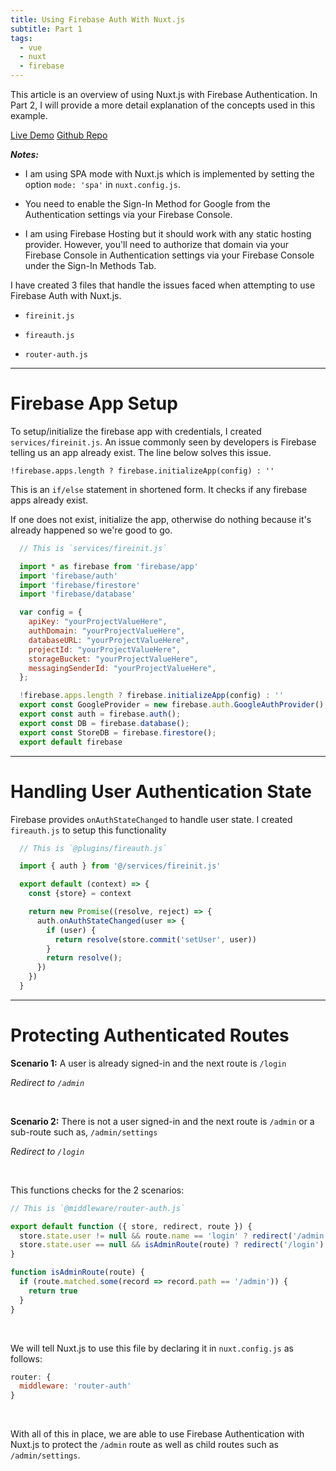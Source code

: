 ```yaml
---
title: Using Firebase Auth With Nuxt.js
subtitle: Part 1
tags:
  - vue
  - nuxt
  - firebase
---
```


This article is an overview of using Nuxt.js with Firebase Authentication. In Part 2, I will provide a more detail explanation of the concepts used in this example.

<div class="flexContainer"><a target="/\_blank" rel="noopener" href="https://nuxt-firebase-auth.firebaseapp.com/">Live Demo</a>
<a target="/\_blank" rel="noopener" href="https://github.com/davidroyer/nuxt-firebase-auth">Github Repo</a></div>

**_Notes:_**

- I am using SPA mode with Nuxt.js which is implemented by setting the option `mode: 'spa'` in `nuxt.config.js`.

- You need to enable the Sign-In Method for Google from the Authentication settings via your Firebase Console.

- I am using Firebase Hosting but it should work with any static hosting provider. However, you'll need to authorize that domain via your Firebase Console in Authentication settings via your Firebase Console under the Sign-In Methods Tab.

I have created 3 files that handle the issues faced when attempting to use Firebase Auth with Nuxt.js.

- `fireinit.js`

- `fireauth.js`

- `router-auth.js`

--------------------------------------------------------------------------------

# Firebase App Setup

To setup/initialize the firebase app with credentials, I created `services/fireinit.js`. An issue commonly seen by developers is Firebase telling us an app already exist. The line below solves this issue.

`!firebase.apps.length ? firebase.initializeApp(config) : ''`

This is an `if/else` statement in shortened form. It checks if any firebase apps already exist.

If one does not exist, initialize the app, otherwise do nothing because it's already happened so we're good to go.

```javascript
  // This is `services/fireinit.js`

  import * as firebase from 'firebase/app'
  import 'firebase/auth'
  import 'firebase/firestore'
  import 'firebase/database'

  var config = {
    apiKey: "yourProjectValueHere",
    authDomain: "yourProjectValueHere",
    databaseURL: "yourProjectValueHere",
    projectId: "yourProjectValueHere",
    storageBucket: "yourProjectValueHere",
    messagingSenderId: "yourProjectValueHere",
  };

  !firebase.apps.length ? firebase.initializeApp(config) : ''
  export const GoogleProvider = new firebase.auth.GoogleAuthProvider();
  export const auth = firebase.auth();
  export const DB = firebase.database();
  export const StoreDB = firebase.firestore();
  export default firebase
```

--------------------------------------------------------------------------------

# Handling User Authentication State

Firebase provides `onAuthStateChanged` to handle user state. I created `fireauth.js` to setup this functionality

```javascript
  // This is `@plugins/fireauth.js`

  import { auth } from '@/services/fireinit.js'

  export default (context) => {
    const {store} = context

    return new Promise((resolve, reject) => {
      auth.onAuthStateChanged(user => {
        if (user) {
          return resolve(store.commit('setUser', user))
        }
        return resolve();
      })
    })
  }
```

--------------------------------------------------------------------------------

# Protecting Authenticated Routes

**Scenario 1:** A user is already signed-in and the next route is `/login`

_Redirect to `/admin`_

<br>

**Scenario 2:** There is not a user signed-in and the next route is `/admin` or a sub-route such as, `/admin/settings`

_Redirect to `/login`_

<br>

This functions checks for the 2 scenarios:

```javascript
// This is `@middleware/router-auth.js`

export default function ({ store, redirect, route }) {
  store.state.user != null && route.name == 'login' ? redirect('/admin') : ''
  store.state.user == null && isAdminRoute(route) ? redirect('/login') : ''
}

function isAdminRoute(route) {
  if (route.matched.some(record => record.path == '/admin')) {
    return true
  }
}
```

<br>

We will tell Nuxt.js to use this file by declaring it in `nuxt.config.js` as follows:

```javascript
router: {
  middleware: 'router-auth'
}
```

<br>

With all of this in place, we are able to use Firebase Authentication with Nuxt.js to protect the `/admin` route as well as child routes such as `/admin/settings`.
